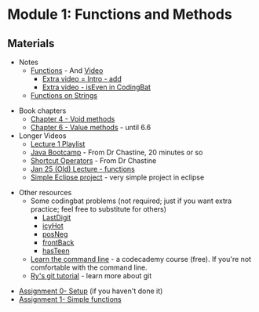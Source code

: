Module 1: Functions and Methods
===

## Materials
+ Notes
    * [Functions](http://okaram.github.io/IntroJava/html/notes/Functions.html) - And [Video](https://youtu.be/65cSKj8FpHA)
        + [Extra video = Intro - add](https://youtu.be/Wg1zXRuZUck)
        + [Extra video - isEven in CodingBat](https://youtu.be/IHFXy_5Zp68)
    * [Functions on Strings](../../content/FunctionsOnStrings.md)   
* Book chapters
    + [Chapter 4 - Void methods](http://greenteapress.com/thinkjava6/html/thinkjava6005.html)
    + [Chapter 6 - Value methods](http://greenteapress.com/thinkjava6/html/thinkjava6007.html) - until 6.6    
* Longer Videos
	+ [Lecture 1 Playlist](https://www.youtube.com/playlist?list=PLK5RwQeVk5YwszV6P2rCkNWabgpS89Hy-)
    + [Java Bootcamp](https://www.youtube.com/watch?v=8nOg6mtH-oo&list=UUSH2TieRlco7uQOGU8Vppnw) - From Dr Chastine, 20 minutes or so
    + [Shortcut Operators](https://www.youtube.com/watch?v=6z5pvttt31k&list=UUSH2TieRlco7uQOGU8Vppnw) - From Dr Chastine
    + [Jan 25 (Old) Lecture - functions](https://www.youtube.com/watch?v=SXe5dPM8N5A)
    + [Simple Eclipse project](https://www.youtube.com/watch?v=RBlFk61eQX4) - very simple project in eclipse
+ Other resources
    + Some codingbat problems (not required; just if you want extra practice; feel free to substitute for others)
        + [LastDigit](http://codingbat.com/prob/p125339)
        + [icyHot](http://codingbat.com/prob/p192082)
        + [posNeg](http://codingbat.com/prob/p159227)
        + [frontBack](http://codingbat.com/prob/p123384)
        + [hasTeen](http://codingbat.com/prob/p178986)
    + [Learn the command line](https://www.codecademy.com/learn/learn-the-command-line) - a codecademy course (free). If you're not comfortable with the command line.
    + [Ry's git tutorial](http://rypress.com/tutorials/git/index) - learn more about git

* [Assignment 0- Setup](Assignments/A0.md) (if you haven't done it)
* [Assignment 1- Simple functions](Assignments/A1.md)

